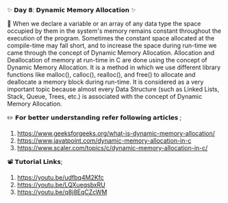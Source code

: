 ✨ 𝗗𝗮𝘆 𝟴: 𝗗𝘆𝗻𝗮𝗺𝗶𝗰 𝗠𝗲𝗺𝗼𝗿𝘆 𝗔𝗹𝗹𝗼𝗰𝗮𝘁𝗶𝗼𝗻 ✨

📌 When we declare a variable or an array of any data type the space occupied by them in the system's memory remains constant throughout the execution of the program. Sometimes the constant space allocated at the compile-time may fall short, and to increase the space during run-time we came through the concept of Dynamic Memory Allocation. Allocation and Deallocation of memory at run-time in C are done using the concept of Dynamic Memory Allocation. It is a method in which we use different library functions like malloc(), calloc(), realloc(), and free() to allocate and deallocate a memory block during run-time.
It is considered as a very important topic because almost every Data Structure (such as Linked Lists, Stack, Queue, Trees, etc.) is associated with the concept of Dynamic Memory Allocation.

✏️ 𝗙𝗼𝗿 𝗯𝗲𝘁𝘁𝗲𝗿 𝘂𝗻𝗱𝗲𝗿𝘀𝘁𝗮𝗻𝗱𝗶𝗻𝗴 𝗿𝗲𝗳𝗲𝗿 𝗳𝗼𝗹𝗹𝗼𝘄𝗶𝗻𝗴 𝗮𝗿𝘁𝗶𝗰𝗹𝗲𝘀 ;

1. https://www.geeksforgeeks.org/what-is-dynamic-memory-allocation/
2. https://www.javatpoint.com/dynamic-memory-allocation-in-c
3. https://www.scaler.com/topics/c/dynamic-memory-allocation-in-c/

📽️ 𝗧𝘂𝘁𝗼𝗿𝗶𝗮𝗹 𝗟𝗶𝗻𝗸𝘀;

1. https://youtu.be/udfbq4M2Kfc
2. https://youtu.be/LQXueqsbxRU
3. https://youtu.be/q8j8EqCZcWM

